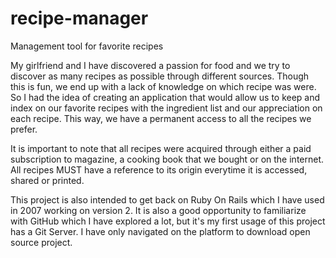 # recipe-manager
Management tool for favorite recipes

My girlfriend and I have discovered a passion for food and we try to discover as many recipes as possible through different sources. Though this is fun, we end up with a lack of knowledge on which recipe was were. So I had the idea of creating an application that would allow us to keep and index on our favorite recipes with the ingredient list and our appreciation on each recipe. This way, we have a permanent access to all the recipes we prefer.

It is important to note that all recipes were acquired through either a paid subscription to magazine, a cooking book that we bought or on the internet. All recipes MUST have a reference to its origin everytime it is accessed, shared or printed.

This project is also intended to get back on Ruby On Rails which I have used in 2007 working on version 2. It is also a good opportunity to familiarize with GitHub which I have explored a lot, but it's my first usage of this project has a Git Server. I have only navigated on the platform to download open source project.
